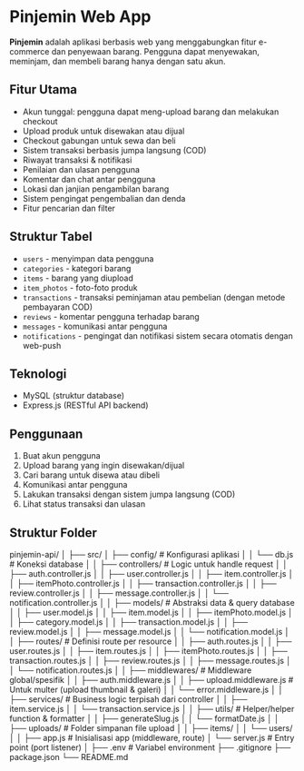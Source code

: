 # Pinjemin Web App

**Pinjemin** adalah aplikasi berbasis web yang menggabungkan fitur e-commerce dan penyewaan barang. Pengguna dapat menyewakan, meminjam, dan membeli barang hanya dengan satu akun.

## Fitur Utama

- Akun tunggal: pengguna dapat meng-upload barang dan melakukan checkout
- Upload produk untuk disewakan atau dijual
- Checkout gabungan untuk sewa dan beli
- Sistem transaksi berbasis jumpa langsung (COD)
- Riwayat transaksi & notifikasi
- Penilaian dan ulasan pengguna
- Komentar dan chat antar pengguna
- Lokasi dan janjian pengambilan barang
- Sistem pengingat pengembalian dan denda
- Fitur pencarian dan filter

## Struktur Tabel

- `users` - menyimpan data pengguna
- `categories` - kategori barang
- `items` - barang yang diupload
- `item_photos` - foto-foto produk
- `transactions` - transaksi peminjaman atau pembelian (dengan metode pembayaran COD)
- `reviews` - komentar pengguna terhadap barang
- `messages` - komunikasi antar pengguna
- `notifications` - pengingat dan notifikasi sistem secara otomatis dengan web-push

## Teknologi

- MySQL (struktur database)
- Express.js (RESTful API backend)

## Penggunaan

1. Buat akun pengguna
2. Upload barang yang ingin disewakan/dijual
3. Cari barang untuk disewa atau dibeli
4. Komunikasi antar pengguna
5. Lakukan transaksi dengan sistem jumpa langsung (COD)
6. Lihat status transaksi dan ulasan

## Struktur Folder

pinjemin-api/
│
├── src/
│ ├── config/ # Konfigurasi aplikasi
│ │ └── db.js # Koneksi database
│
│ ├── controllers/ # Logic untuk handle request
│ │ ├── auth.controller.js
│ │ ├── user.controller.js
│ │ ├── item.controller.js
│ │ ├── itemPhoto.controller.js
│ │ ├── transaction.controller.js
│ │ ├── review.controller.js
│ │ ├── message.controller.js
│ │ └── notification.controller.js
│
│ ├── models/ # Abstraksi data & query database
│ │ ├── user.model.js
│ │ ├── item.model.js
│ │ ├── itemPhoto.model.js
│ │ ├── category.model.js
│ │ ├── transaction.model.js
│ │ ├── review.model.js
│ │ ├── message.model.js
│ │ └── notification.model.js
│
│ ├── routes/ # Definisi route per resource
│ │ ├── auth.routes.js
│ │ ├── user.routes.js
│ │ ├── item.routes.js
│ │ ├── itemPhoto.routes.js
│ │ ├── transaction.routes.js
│ │ ├── review.routes.js
│ │ ├── message.routes.js
│ │ └── notification.routes.js
│
│ ├── middlewares/ # Middleware global/spesifik
│ │ ├── auth.middleware.js
│ │ ├── upload.middleware.js # Untuk multer (upload thumbnail & galeri)
│ │ └── error.middleware.js
│
│ ├── services/ # Business logic terpisah dari controller
│ │ ├── item.service.js
│ │ └── transaction.service.js
│
│ ├── utils/ # Helper/helper function & formatter
│ │ ├── generateSlug.js
│ │ └── formatDate.js
│
│ ├── uploads/ # Folder simpanan file upload
│ │ ├── items/
│ │ └── users/
│
│ ├── app.js # Inisialisasi app (middleware, route)
│ └── server.js # Entry point (port listener)
│
├── .env # Variabel environment
├── .gitignore
├── package.json
└── README.md
